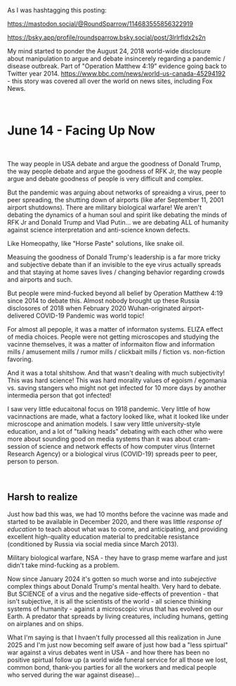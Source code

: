 As I was hashtagging this posting:

https://mastodon.social/@RoundSparrow/114683555856322919

https://bsky.app/profile/roundsparrow.bsky.social/post/3lrlrfldx2s2n

My mind started to ponder the August 24, 2018 world-wide disclosure about manipulation to argue and debate insincerely regarding a pandemic / disease outbreak.  Part of "Operation Matthew 4:19" evidence going back to Twitter year 2014. https://www.bbc.com/news/world-us-canada-45294192  - this story was covered all over the world on news sites, including Fox News.

&nbsp;

# June 14 - Facing Up Now

&nbsp;

The way people in USA debate and argue the goodness of Donald Trump, the way people debate and argue the goodness of RFK Jr, the way people argue and debate goodness of people is very difficult and complex.

But the pandemic was arguing about networks of spreaidng a virus, peer to peer spreading, the shutting down of airports (like afer September 11, 2001 airport shutdowns). There are military biological warfare! We aren't debating the dynamics of a human soul and spirit like debating the minds of RFK Jr and Donald Trump and Vlad Putin... we are debating ALL of humanity against science interpretation and anti-science known defects.

Like Homeopathy, like "Horse Paste" solutions, like snake oil. 

Measuing the goodness of Donald Trump's leadership is a far more tricky and subjective debate than if an invisible to the eye virus actually spreads and that staying at home saves lives / changing behavior regarding crowds and airports and such.

But people were mind-fucked beyond all belief by Operation Matthew 4:19 since 2014 to debate this. Almost nobody brought up these Russia disclosores of 2018 when February 2020 Wuhan-originated airport-delivered COVID-19 Pandemic was world topic!

For almost all pepople, it was a matter of informaton systems. ELIZA effect of media choices. People were not getting microscopes and studying the vacinne themselves, it was a matter of informaiton flow and information mills / amusement mills / rumor mills / clickbait mills / fiction vs. non-fiction favoring.

And it was a total shitshow.  And that wasn't dealing with much subjectivity! This was hard science! This was hard morality values of egoism / egomania vs. saving stangers who might not get infected for 10 more days by another intermedia person that got infected!

I saw very little educaitonal focus on 1918 pandemic. Very little of how vacinnactions are made, what a factory looked like, what it looked like under microscope and animation models. I saw very little university-style education, and a lot of "talking heads" debating with each other who were more about sounding good on media systems than it was about cram-session of science and network effects of how computer virus (Internet Research Agency) or a biological virus (COVID-19) spreads peer to peer, person to person.

&nbsp;

## Harsh to realize

Just how bad this was, we had 10 months before the vacinne was made and started to be available in December 2020, and there was little *response of education* to teach about what was to come, and anticipating, and providing excellent high-quality education material to predcitable resistance (conditioned by Russia via social media since March 2013).

Military biological warfare, NSA - they have to grasp meme warfare and just didn't take mind-fucking as a problem.

Now since January 2024 it's gotten so much worse and into *subejective* complex things about Donald Trump's mental health. Very hard to debate.  But SCIENCE of a virus and the negative side-effects of prevention - that isn't subjective, it is all the scientists of the world - all science thinking systems of humanity - against a microscopic virus that has evolved on our Earth. A predator that spreads by living creatures, including humans, getting on airplanes and on ships.

What I'm saying is that I hvaen't fully processed all this realization in June 2025 and I'm just now becoming self aware of just how bad a "less spirtual" war against a virus debates went in USA - and how there has been no positive spirtual follow up (a world wide funeral service for all those we lost, common bond, thank-you parties for all the workers and medical people who served during the war against disease)...


